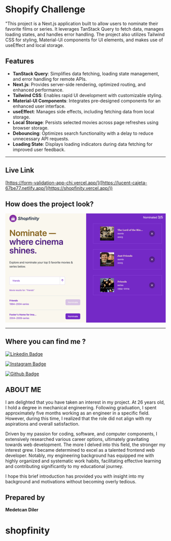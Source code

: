 # Shopify Challenge

"This project is a Next.js application built to allow users to nominate their favorite films or series. It leverages TanStack Query to fetch data, manages loading states, and handles error handling. The project also utilizes Tailwind CSS for styling, Material-UI components for UI elements, and makes use of useEffect and local storage.

## Features

- **TanStack Query**: Simplifies data fetching, loading state management, and error handling for remote APIs.
- **Next.js**: Provides server-side rendering, optimized routing, and enhanced performance.
- **Tailwind CSS**: Enables rapid UI development with customizable styling.
- **Material-UI Components**: Integrates pre-designed components for an enhanced user interface.
- **useEffect**: Manages side effects, including fetching data from local storage.
- **Local Storage**: Persists selected movies across page refreshes using browser storage.
- **Debouncing**: Optimizes search functionality with a delay to reduce unnecessary API requests.
- **Loading State**: Displays loading indicators during data fetching for improved user feedback.

---

## Live Link
[https://form-validation-app-chi.vercel.app/]([https://lucent-cajeta-67be77.netlify.app/](https://shopfinity.vercel.app/))

## How does the project look? 
![projectsample](https://github.com/medetcandiler/shopfinity/blob/main/src/images/Screen%20Shot%202023-06-16%20at%2022.01.05.png)

---

## Where you can find me ? 

[![Linkedin Badge](https://img.shields.io/badge/LinkedIn-0077B5?style=for-the-badge&logo=linkedin&logoColor=white)](https://www.linkedin.com/in/medetcandiler)

[![Instagram Badge](https://img.shields.io/badge/-Instagram-C13584?style=flat-quare&labelColor=C13584&logo=instagram&logoColor=white&link=link)](https://www.instagram.com/medetdiler/)

[![Github Badge](https://img.shields.io/badge/-Github-000?style=quare&labelColor=000&logo=Github&logoColor=white&link=link)](https://github.com/medetcandiler)

## ABOUT ME 
I am delighted that you have taken an interest in my project. At 26 years old, I hold a degree in mechanical engineering. Following graduation, I spent approximately five months working as an engineer in a specific field. However, during this time, I realized that the role did not align with my aspirations and overall satisfaction.

Driven by my passion for coding, software, and computer components, I extensively researched various career options, ultimately gravitating towards web development. The more I delved into this field, the stronger my interest grew. I became determined to excel as a talented frontend web developer. Notably, my engineering background has equipped me with highly organized and systematic work habits, facilitating effective learning and contributing significantly to my educational journey.

I hope this brief introduction has provided you with insight into my background and motivations without becoming overly tedious.

## Prepared by
**Medetcan Diler**

# shopfinity

